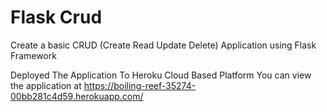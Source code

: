 # Flask Crud

Create a basic CRUD (Create Read Update Delete) Application using Flask Framework 

Deployed The Application To Heroku Cloud Based Platform 
You can view the application at https://boiling-reef-35274-00bb281c4d59.herokuapp.com/
